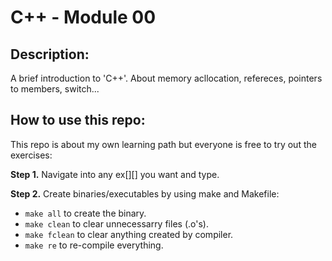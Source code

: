 # C++ - Module 00

## Description:
A brief introduction to 'C++'.
About memory acllocation, refereces, pointers to members, switch...
## How to use this repo:
This repo is about my own learning path but everyone is free to try out the exercises:

**Step 1.** Navigate into any ex[][] you want and type.

**Step 2.** Create binaries/executables by using make and Makefile:
- `make all` to create the binary.
- `make clean` to clear unnecessarry files (.o's).
- `make fclean` to clear anything created by compiler.
- `make re` to re-compile everything.

